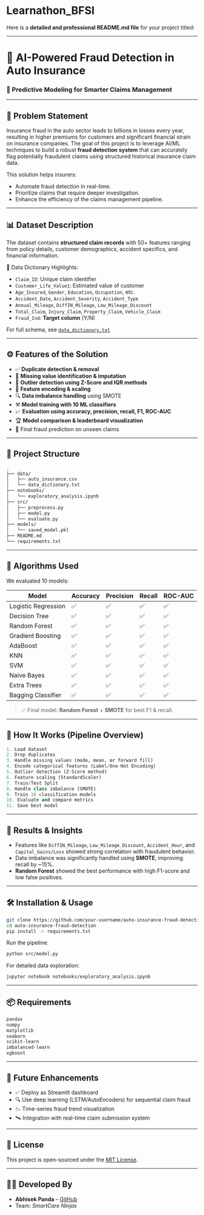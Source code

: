 # Learnathon_BFSI

Here is a **detailed and professional README.md file** for your project titled:

---

# 🚗 AI-Powered Fraud Detection in Auto Insurance

### 🧠 Predictive Modeling for Smarter Claims Management

---

## 📌 Problem Statement

Insurance fraud in the auto sector leads to billions in losses every year, resulting in higher premiums for customers and significant financial strain on insurance companies. The goal of this project is to leverage AI/ML techniques to build a robust **fraud detection system** that can accurately flag potentially fraudulent claims using structured historical insurance claim data.

This solution helps insurers:

* Automate fraud detection in real-time.
* Prioritize claims that require deeper investigation.
* Enhance the efficiency of the claims management pipeline.

---

## 📊 Dataset Description

The dataset contains **structured claim records** with 50+ features ranging from policy details, customer demographics, accident specifics, and financial information.

📁 Data Dictionary Highlights:

* `Claim_ID`: Unique claim identifier
* `Customer_Life_Value1`: Estimated value of customer
* `Age_Insured`, `Gender`, `Education`, `Occupation`, etc.
* `Accident_Date`, `Accident_Severity`, `Accident_Type`
* `Annual_Mileage`, `DiffIN_Mileage`, `Low_Mileage_Discount`
* `Total_Claim`, `Injury_Claim`, `Property_Claim`, `Vehicle_Claim`
* `Fraud_Ind`: **Target column** (Y/N)

For full schema, see [`data_dictionary.txt`](./data_dictionary.txt)

---

## ⚙️ Features of the Solution

* ✅ **Duplicate detection & removal**
* 🧩 **Missing value identification & imputation**
* 🚨 **Outlier detection using Z-Score and IQR methods**
* 🧠 **Feature encoding & scaling**
* 🔍 **Data imbalance handling** using SMOTE
* ⚒️ **Model training with 10 ML classifiers**
* 📈 **Evaluation using accuracy, precision, recall, F1, ROC-AUC**
* 🏆 **Model comparison & leaderboard visualization**
* 🎯 Final fraud prediction on unseen claims

---

## 📂 Project Structure

```bash
.
├── data/
│   ├── auto_insurance.csv
│   └── data_dictionary.txt
├── notebooks/
│   └── exploratory_analysis.ipynb
├── src/
│   ├── preprocess.py
│   ├── model.py
│   └── evaluate.py
├── models/
│   └── saved_model.pkl
├── README.md
└── requirements.txt
```

---

## 🧪 Algorithms Used

We evaluated 10 models:

| Model               | Accuracy | Precision | Recall | ROC-AUC |
| ------------------- | -------- | --------- | ------ | ------- |
| Logistic Regression | ✅        | ✅         | ✅      | ✅       |
| Decision Tree       | ✅        | ✅         | ✅      | ✅       |
| Random Forest       | ✅        | ✅         | ✅      | ✅       |
| Gradient Boosting   | ✅        | ✅         | ✅      | ✅       |
| AdaBoost            | ✅        | ✅         | ✅      | ✅       |
| KNN                 | ✅        | ✅         | ✅      | ✅       |
| SVM                 | ✅        | ✅         | ✅      | ✅       |
| Naive Bayes         | ✅        | ✅         | ✅      | ✅       |
| Extra Trees         | ✅        | ✅         | ✅      | ✅       |
| Bagging Classifier  | ✅        | ✅         | ✅      | ✅       |

> ✅ Final model: **Random Forest** + **SMOTE** for best F1 & recall.

---

## 🧠 How It Works (Pipeline Overview)

```python
1. Load dataset
2. Drop duplicates
3. Handle missing values (mode, mean, or forward fill)
4. Encode categorical features (Label/One-Hot Encoding)
5. Outlier detection (Z-Score method)
6. Feature scaling (StandardScaler)
7. Train/Test Split
8. Handle class imbalance (SMOTE)
9. Train 10 classification models
10. Evaluate and compare metrics
11. Save best model
```

---

## 📌 Results & Insights

* Features like `DiffIN_Mileage`, `Low_Mileage_Discount`, `Accident_Hour`, and `Capital_Gains/Loss` showed strong correlation with fraudulent behavior.
* Data imbalance was significantly handled using **SMOTE**, improving recall by \~15%.
* **Random Forest** showed the best performance with high F1-score and low false positives.

---

## 🛠 Installation & Usage

```bash
git clone https://github.com/your-username/auto-insurance-fraud-detection.git
cd auto-insurance-fraud-detection
pip install -r requirements.txt
```

Run the pipeline:

```bash
python src/model.py
```

For detailed data exploration:

```bash
jupyter notebook notebooks/exploratory_analysis.ipynb
```

---

## 📦 Requirements

```txt
pandas
numpy
matplotlib
seaborn
scikit-learn
imbalanced-learn
xgboost
```

---

## 📌 Future Enhancements

* ✅ Deploy as Streamlit dashboard
* 🔍 Use deep learning (LSTM/AutoEncoders) for sequential claim fraud
* 📉 Time-series fraud trend visualization
* 🛰 Integration with real-time claim submission system

---

## 📜 License

This project is open-sourced under the [MIT License](LICENSE).

---

## 👨‍💻 Developed By

* **Abhisek Panda** – [GitHub](https://github.com/abhisek2004)
* Team: *SmartCare Ninjas*
